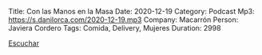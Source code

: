 Title: Con las Manos en la Masa 
Date: 2020-12-19
Category: Podcast
Mp3: https://s.danilorca.com/2020-12-19.mp3
Company: Macarrón
Person: Javiera Cordero
Tags: Comida, Delivery, Mujeres
Duration: 2998

<a href="https://s.danilorca.com/2020-12-19.mp3" type="audio/mpeg">
Escuchar
</a>
